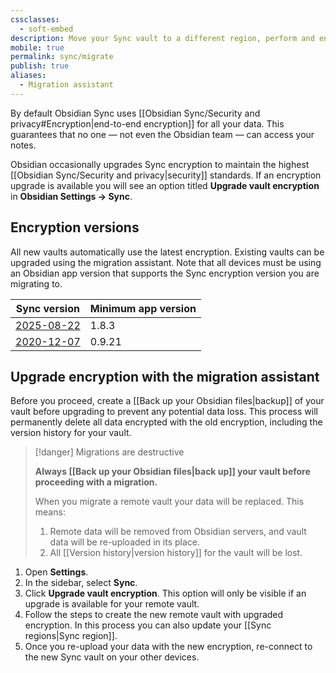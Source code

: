 ```yaml
---
cssclasses:
  - soft-embed
description: Move your Sync vault to a different region, perform and encryption upgrade.
mobile: true
permalink: sync/migrate
publish: true
aliases:
  - Migration assistant
---
```

By default Obsidian Sync uses [[Obsidian Sync/Security and privacy#Encryption|end-to-end encryption]] for all your data. This guarantees that no one — not even the Obsidian team — can access your notes.

Obsidian occasionally upgrades Sync encryption to maintain the highest [[Obsidian Sync/Security and privacy|security]] standards. If an encryption upgrade is available you will see an option titled **Upgrade vault encryption** in **Obsidian Settings → Sync**.

## Encryption versions

All new vaults automatically use the latest encryption. Existing vaults can be upgraded using the migration assistant. Note that all devices must be using an Obsidian app version that supports the Sync encryption version you are migrating to.

| Sync version                                                            | Minimum app version |
| ----------------------------------------------------------------------- | ------------------- |
| [2025-08-22](https://obsidian.md/changelog/2025-08-22-sync/)            | 1.8.3               |
| [2020-12-07](https://obsidian.md/changelog/2020-12-07-desktop-v0.9.21/) | 0.9.21              |

## Upgrade encryption with the migration assistant

Before you proceed, create a [[Back up your Obsidian files|backup]] of your vault before upgrading to prevent any potential data loss. This process will permanently delete all data encrypted with the old encryption, including the version history for your vault.

> [!danger] Migrations are destructive
> 
> **Always [[Back up your Obsidian files|back up]] your vault before proceeding with a migration.**
> 
> When you migrate a remote vault your data will be replaced. This means:
> 
> 1. Remote data will be removed from Obsidian servers, and vault data will be re-uploaded in its place.
> 2. All [[Version history|version history]] for the vault will be lost.

1. Open **Settings**.
2. In the sidebar, select **Sync**.
3. Click **Upgrade vault encryption**. This option will only be visible if an upgrade is available for your remote vault.
4. Follow the steps to create the new remote vault with upgraded encryption. In this process you can also update your [[Sync regions|Sync region]].
5. Once you re-upload your data with the new encryption, re-connect to the new Sync vault on your other devices.